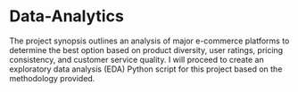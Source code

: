 # Data-Analytics
The project synopsis outlines an analysis of major e-commerce platforms to determine the best option based on product diversity, user ratings, pricing consistency, and customer service quality. I will proceed to create an exploratory data analysis (EDA) Python script for this project based on the methodology provided.
